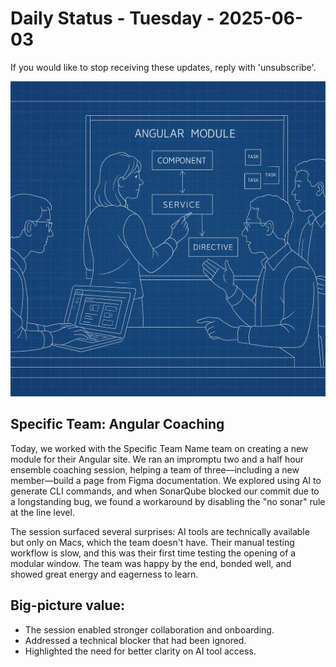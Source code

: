 # Daily Status - Tuesday - 2025-06-03
If you would like to stop receiving these updates, reply with 'unsubscribe'.

![Image](2025-06-03_sample.png)

## Specific Team: Angular Coaching
Today, we worked with the Specific Team Name team on creating a new module for their Angular site. We ran an impromptu two and a half hour ensemble coaching session, helping a team of three—including a new member—build a page from Figma documentation. We explored using AI to generate CLI commands, and when SonarQube blocked our commit due to a longstanding bug, we found a workaround by disabling the "no sonar" rule at the line level.

The session surfaced several surprises: AI tools are technically available but only on Macs, which the team doesn't have. Their manual testing workflow is slow, and this was their first time testing the opening of a modular window. The team was happy by the end, bonded well, and showed great energy and eagerness to learn.

## Big-picture value:

* The session enabled stronger collaboration and onboarding.
* Addressed a technical blocker that had been ignored.
* Highlighted the need for better clarity on AI tool access.

